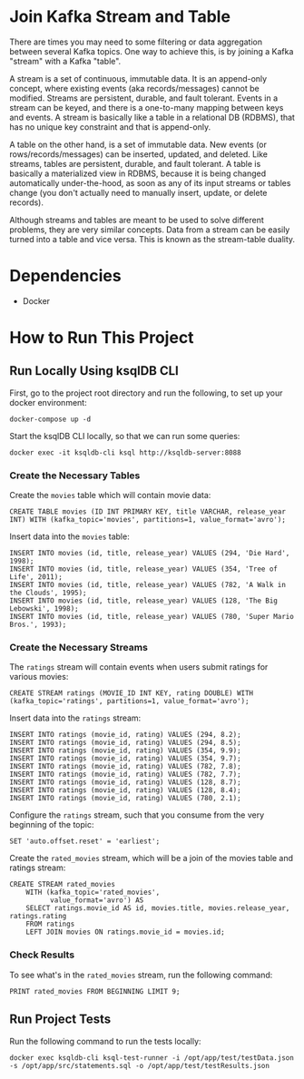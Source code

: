 # Join Kafka Stream and Table

There are times you may need to some filtering or data aggregation between several Kafka topics. One way to
achieve this, is by joining a Kafka "stream" with a Kafka "table".

A stream is a set of continuous, immutable data. It is an append-only concept, where existing events (aka
records/messages) cannot be modified. Streams are persistent, durable, and fault tolerant. Events in a stream
can be keyed, and there is a one-to-many mapping between keys and events. A stream is basically like a table
in a relational DB (RDBMS), that has no unique key constraint and that is append-only.

A table on the other hand, is a set of immutable data. New events (or rows/records/messages) can be inserted,
updated, and deleted. Like streams, tables are persistent, durable, and fault tolerant. A table is basically a
materialized view in RDBMS, because it is being changed automatically under-the-hood, as soon as any of its
input streams or tables change (you don't actually need to manually insert, update, or delete records).

Although streams and tables are meant to be used to solve different problems, they are very similar concepts.
Data from a stream can be easily turned into a table and vice versa. This is known as the stream-table
duality.

# Dependencies

- Docker

# How to Run This Project

## Run Locally Using ksqlDB CLI

First, go to the project root directory and run the following, to set up your docker environment:

`docker-compose up -d`

Start the ksqlDB CLI locally, so that we can run some queries:

`docker exec -it ksqldb-cli ksql http://ksqldb-server:8088`

### Create the Necessary Tables

Create the `movies` table which will contain movie data:

`CREATE TABLE movies (ID INT PRIMARY KEY, title VARCHAR, release_year INT) WITH (kafka_topic='movies', partitions=1, value_format='avro');`

Insert data into the `movies` table:

```
INSERT INTO movies (id, title, release_year) VALUES (294, 'Die Hard', 1998);
INSERT INTO movies (id, title, release_year) VALUES (354, 'Tree of Life', 2011);
INSERT INTO movies (id, title, release_year) VALUES (782, 'A Walk in the Clouds', 1995);
INSERT INTO movies (id, title, release_year) VALUES (128, 'The Big Lebowski', 1998);
INSERT INTO movies (id, title, release_year) VALUES (780, 'Super Mario Bros.', 1993);
```

### Create the Necessary Streams

The `ratings` stream will contain events when users submit ratings for various movies:

`CREATE STREAM ratings (MOVIE_ID INT KEY, rating DOUBLE) WITH (kafka_topic='ratings', partitions=1, value_format='avro');`

Insert data into the `ratings` stream:

```
INSERT INTO ratings (movie_id, rating) VALUES (294, 8.2);
INSERT INTO ratings (movie_id, rating) VALUES (294, 8.5);
INSERT INTO ratings (movie_id, rating) VALUES (354, 9.9);
INSERT INTO ratings (movie_id, rating) VALUES (354, 9.7);
INSERT INTO ratings (movie_id, rating) VALUES (782, 7.8);
INSERT INTO ratings (movie_id, rating) VALUES (782, 7.7);
INSERT INTO ratings (movie_id, rating) VALUES (128, 8.7);
INSERT INTO ratings (movie_id, rating) VALUES (128, 8.4);
INSERT INTO ratings (movie_id, rating) VALUES (780, 2.1);
```

Configure the `ratings` stream, such that you consume from the very beginning of the topic:

`SET 'auto.offset.reset' = 'earliest';`

Create the `rated_movies` stream, which will be a join of the movies table and ratings stream:

```
CREATE STREAM rated_movies
    WITH (kafka_topic='rated_movies',
          value_format='avro') AS
    SELECT ratings.movie_id AS id, movies.title, movies.release_year, ratings.rating
    FROM ratings
    LEFT JOIN movies ON ratings.movie_id = movies.id;
```

### Check Results

To see what's in the `rated_movies` stream, run the following command:

`PRINT rated_movies FROM BEGINNING LIMIT 9;`

## Run Project Tests

Run the following command to run the tests locally:

`docker exec ksqldb-cli ksql-test-runner -i /opt/app/test/testData.json -s /opt/app/src/statements.sql -o /opt/app/test/testResults.json`
